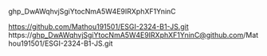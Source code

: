 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

https://github.com/Mathou191501/ESGI-2324-B1-JS.git
https://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@github.com/Mathou191501/ESGI-2324-B1-JS.git

